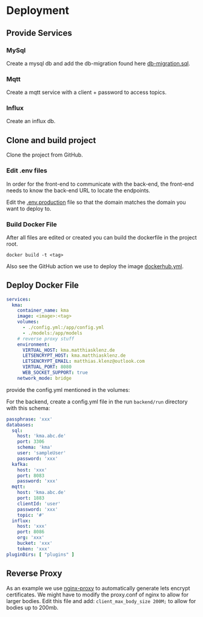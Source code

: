# Deployment

## Provide Services

### MySql

Create a mysql db and add the db-migration found
here [db-migration.sql](https://github.com/KeepMeAlive3D/KeepMeAlive3D/blob/main/backend/run/db-migration.sql).

### Mqtt

Create a mqtt service with a client + password to access topics.

### Influx

Create an influx db.

## Clone and build project

Clone the project from GitHub.

### Edit .env files

In order for the front-end to communicate with the back-end, the front-end needs to know the back-end URL to locate
the endpoints.

Edit the [.env.production](https://github.com/KeepMeAlive3D/KeepMeAlive3D/blob/main/frontend/.env.production) file so
that the domain matches the domain you want to deploy to.

### Build Docker File

After all files are edited or created you can build the dockerfile in the project root.

````shell
docker build -t <tag>
````

Also see the GitHub action we use to deploy the
image [dockerhub.yml](https://github.com/KeepMeAlive3D/KeepMeAlive3D/blob/main/.github/workflows/dockerhub.yml).

## Deploy Docker File

````yml
services:
  kma:
    container_name: kma
    image: <image>:<tag>
    volumes:
      - ./config.yml:/app/config.yml
      - ./models:/app/models
    # reverse proxy stuff
    environment:
      VIRTUAL_HOST: kma.matthiasklenz.de
      LETSENCRYPT_HOST: kma.matthiasklenz.de
      LETSENCRYPT_EMAIL: matthias.klenz@outlook.com
      VIRTUAL_PORT: 8080
      WEB_SOCKET_SUPPORT: true
    network_mode: bridge
````

provide the config.yml mentioned in the volumes:

For the backend, create a config.yml file in the run `backend/run` directory with this schema:

````yaml
passphrase: 'xxx'
databases:
  sql:
    host: 'kma.abc.de'
    port: 3306
    schema: 'kma'
    user: 'sampleUser'
    password: 'xxx'
  kafka:
    host: 'xxx'
    port: 8083
    password: 'xxx'
  mqtt:
    host: 'kma.abc.de'
    port: 1883
    clientId: 'user'
    password: 'xxx'
    topic: '#'
  influx:
    host: 'xxx'
    port: 8086
    org: 'xxx'
    bucket: 'xxx'
    token: 'xxx'
pluginDirs: [ "plugins" ]
````

## Reverse Proxy

As an example we use [nginx-proxy](https://github.com/nginx-proxy/nginx-proxy) to automatically generate lets encrypt
certificates. We might have to modify the proxy.conf of nginx to allow for larger bodies. Edit this file and add:
`client_max_body_size 200M;` to allow for bodies up to 200mb.